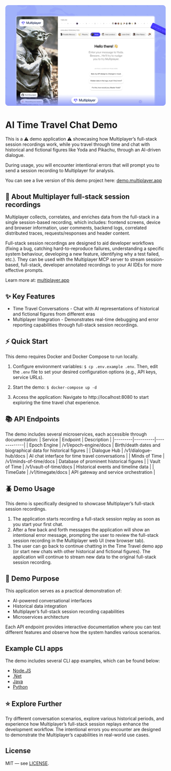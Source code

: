 ![Description](./docs/img/opengraph.png)

# AI Time Travel Chat Demo

This is a ⚠️ demo application ⚠️ showcasing how Multiplayer’s full-stack session recordings work, while you travel through time and chat with historical and fictional figures like Yoda and Pikachu, through an AI-driven dialogue.

During usage, you will encounter intentional errors that will prompt you to send a session recording to Multiplayer for analysis.

You can see a live version of this demo project here: [demo.multiplayer.app](https://demo.multiplayer.app)

## 🎥 About Multiplayer full-stack session recordings

Multiplayer collects, correlates, and enriches data from the full-stack in a single session-based recording, which includes: frontend screens, device and browser information, user comments, backend logs, correlated distributed traces, requests/responses and header content.

Full-stack session recordings are designed to aid developer workflows (fixing a bug, catching hard-to-reproduce failures, understanding a specific system behaviour, developing a new feature, identifying why a test failed, etc.). They can be used with the Multiplayer MCP server to stream session-based, full-stack, developer annotated recordings to your AI IDEs for more effective prompts.

Learn more at: [multiplayer.app](https://multiplayer.app)

## ✨ Key Features

- Time Travel Conversations - Chat with AI representations of historical and fictional figures from different eras
- Multiplayer Integration - Demonstrates real-time debugging and error reporting capabilities through full-stack session recordings.

## ⚡️ Quick Start

This demo requires Docker and Docker Compose to run locally.

1. Configure environment variables:
   `$ cp .env.example .env`.
   Then, edit the `.env` file to set your desired configuration options (e.g., API keys, service URLs).

2. Start the demo:
   `$ docker-compose up -d`

3. Access the application:
   Navigate to http://localhost:8080 to start exploring the time travel chat experience.

## 📚 API Endpoints

The demo includes several microservices, each accessible through documentation:
| Service | Endpoint | Description |
|---------|----------|-------------|
| Epoch Engine | /v1/epoch-engine/docs | Birth/death dates and biographical data for historical figures |
| Dialogue Hub | /v1/dialogue-hub/docs | AI chat interface for time travel conversations |
| Minds of Time | /v1/minds-of-time/docs | Database of prominent historical figures |
| Vault of Time | /v1/vault-of-time/docs | Historical events and timeline data |
| TimeGate | /v1/timegate/docs | API gateway and service orchestration |

## 🪲 Demo Usage

This demo is specifically designed to showcase Multiplayer’s full-stack session recordings.

1. The application starts recording a full-stack session replay as soon as you start your first chat.
2. After a few back and forth messages the application will show an intentional error message, prompting the user to review the full-stack session recording in the Multiplayer web UI (new browser tab).
3. The user can go back to continue chatting in the Time Travel demo app (or start new chats with other historical and fictional figures). The application will continue to stream new data to the original full-stack session recording.

## 📖 Demo Purpose

This application serves as a practical demonstration of:

- AI-powered conversational interfaces
- Historical data integration
- Multiplayer’s full-stack session recording capabilities
- Microservices architecture

Each API endpoint provides interactive documentation where you can test different features and observe how the system handles various scenarios.

## Example CLI apps

The demo includes several CLI app examples, which can be found below:

- [Node.JS](./clients/nodejs-cli-app/)
- [.Net](./clients/dotnet-cli-app/)
- [Java](./clients/java-cli-app/)
- [Python](./clients/python-cli-app/)

## ⭐ Explore Further

Try different conversation scenarios, explore various historical periods, and experience how Multiplayer’s full-stack session replays enhance the development workflow. The intentional errors you encounter are designed to demonstrate the Multiplayer’s capabilities in real-world use cases.

## License

MIT — see [LICENSE](./LICENSE).
